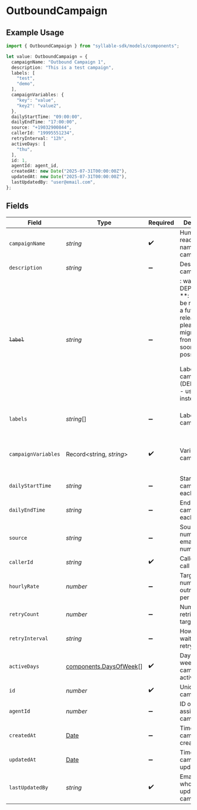 # OutboundCampaign

## Example Usage

```typescript
import { OutboundCampaign } from "syllable-sdk/models/components";

let value: OutboundCampaign = {
  campaignName: "Outbound Campaign 1",
  description: "This is a test campaign",
  labels: [
    "test",
    "demo",
  ],
  campaignVariables: {
    "key": "value",
    "key2": "value2",
  },
  dailyStartTime: "09:00:00",
  dailyEndTime: "17:00:00",
  source: "+19032900844",
  callerId: "19995551234",
  retryInterval: "12h",
  activeDays: [
    "thu",
  ],
  id: 1,
  agentId: agent_id,
  createdAt: new Date("2025-07-31T00:00:00Z"),
  updatedAt: new Date("2025-07-31T00:00:00Z"),
  lastUpdatedBy: "user@email.com",
};
```

## Fields

| Field                                                                                                                                                                         | Type                                                                                                                                                                          | Required                                                                                                                                                                      | Description                                                                                                                                                                   | Example                                                                                                                                                                       |
| ----------------------------------------------------------------------------------------------------------------------------------------------------------------------------- | ----------------------------------------------------------------------------------------------------------------------------------------------------------------------------- | ----------------------------------------------------------------------------------------------------------------------------------------------------------------------------- | ----------------------------------------------------------------------------------------------------------------------------------------------------------------------------- | ----------------------------------------------------------------------------------------------------------------------------------------------------------------------------- |
| `campaignName`                                                                                                                                                                | *string*                                                                                                                                                                      | :heavy_check_mark:                                                                                                                                                            | Human readable name of campaign                                                                                                                                               | Outbound Campaign 1                                                                                                                                                           |
| `description`                                                                                                                                                                 | *string*                                                                                                                                                                      | :heavy_minus_sign:                                                                                                                                                            | Description of campaign                                                                                                                                                       | This is a test campaign                                                                                                                                                       |
| ~~`label`~~                                                                                                                                                                   | *string*                                                                                                                                                                      | :heavy_minus_sign:                                                                                                                                                            | : warning: ** DEPRECATED **: This will be removed in a future release, please migrate away from it as soon as possible.<br/><br/>Label for campaign (DEPRECATED - use labels instead) | test                                                                                                                                                                          |
| `labels`                                                                                                                                                                      | *string*[]                                                                                                                                                                    | :heavy_minus_sign:                                                                                                                                                            | Labels for campaign                                                                                                                                                           | [<br/>"test",<br/>"demo"<br/>]                                                                                                                                                |
| `campaignVariables`                                                                                                                                                           | Record<string, *string*>                                                                                                                                                      | :heavy_check_mark:                                                                                                                                                            | Variables for campaign                                                                                                                                                        | {<br/>"key": "value",<br/>"key2": "value2"<br/>}                                                                                                                              |
| `dailyStartTime`                                                                                                                                                              | *string*                                                                                                                                                                      | :heavy_minus_sign:                                                                                                                                                            | Start time of campaign each day                                                                                                                                               | 09:00:00                                                                                                                                                                      |
| `dailyEndTime`                                                                                                                                                                | *string*                                                                                                                                                                      | :heavy_minus_sign:                                                                                                                                                            | End time of campaign each day                                                                                                                                                 | 17:00:00                                                                                                                                                                      |
| `source`                                                                                                                                                                      | *string*                                                                                                                                                                      | :heavy_minus_sign:                                                                                                                                                            | Source phone number, email, or SMS number                                                                                                                                     | +19032900844                                                                                                                                                                  |
| `callerId`                                                                                                                                                                    | *string*                                                                                                                                                                      | :heavy_check_mark:                                                                                                                                                            | Caller ID for call                                                                                                                                                            | 19995551234                                                                                                                                                                   |
| `hourlyRate`                                                                                                                                                                  | *number*                                                                                                                                                                      | :heavy_minus_sign:                                                                                                                                                            | Target number of outreach calls per hour                                                                                                                                      | 25                                                                                                                                                                            |
| `retryCount`                                                                                                                                                                  | *number*                                                                                                                                                                      | :heavy_minus_sign:                                                                                                                                                            | Number of retries per target                                                                                                                                                  | 1                                                                                                                                                                             |
| `retryInterval`                                                                                                                                                               | *string*                                                                                                                                                                      | :heavy_minus_sign:                                                                                                                                                            | How long to wait before retrying                                                                                                                                              | 30m                                                                                                                                                                           |
| `activeDays`                                                                                                                                                                  | [components.DaysOfWeek](../../models/components/daysofweek.md)[]                                                                                                              | :heavy_check_mark:                                                                                                                                                            | Days of the week when campaign is active                                                                                                                                      | ["mon", "tue", "wed", "thu", "fri"]                                                                                                                                           |
| `id`                                                                                                                                                                          | *number*                                                                                                                                                                      | :heavy_check_mark:                                                                                                                                                            | Unique ID for campaign                                                                                                                                                        | 1                                                                                                                                                                             |
| `agentId`                                                                                                                                                                     | *number*                                                                                                                                                                      | :heavy_minus_sign:                                                                                                                                                            | ID of agent assigned to campaign                                                                                                                                              | agent_id                                                                                                                                                                      |
| `createdAt`                                                                                                                                                                   | [Date](https://developer.mozilla.org/en-US/docs/Web/JavaScript/Reference/Global_Objects/Date)                                                                                 | :heavy_minus_sign:                                                                                                                                                            | Timestamp of campaign creation                                                                                                                                                | 2025-07-31T00:00:00Z                                                                                                                                                          |
| `updatedAt`                                                                                                                                                                   | [Date](https://developer.mozilla.org/en-US/docs/Web/JavaScript/Reference/Global_Objects/Date)                                                                                 | :heavy_minus_sign:                                                                                                                                                            | Timestamp of campaign update                                                                                                                                                  | 2025-07-31T00:00:00Z                                                                                                                                                          |
| `lastUpdatedBy`                                                                                                                                                               | *string*                                                                                                                                                                      | :heavy_check_mark:                                                                                                                                                            | Email of user who last updated campaign                                                                                                                                       | user@email.com                                                                                                                                                                |